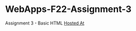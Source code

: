 # WebApps-F22-Assignment-3
Assignment 3 - Basic HTML
[Hosted At](https://44-563-web-apps-f22.github.io/44563-webapps-assignment-3-tejapathuri/)
